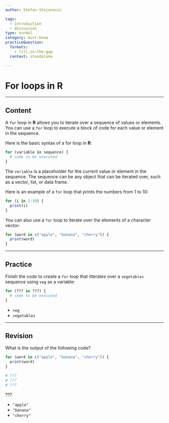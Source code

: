 ```yaml
---
author: Stefan-Stojanovic

tags:
  - introduction
  - discussion
type: normal
category: must-know
practiceQuestion:
  formats:
    - fill-in-the-gap
  context: standalone

---
```


# For loops in R

---

## Content

A `for` loop in **R** allows you to iterate over a sequence of values or elements. You can use a `for` loop to execute a block of code for each value or element in the sequence.

Here is the basic syntax of a for loop in **R**:
```r
for (variable in sequence) {
  # code to be executed
}
```

The `variable` is a placeholder for the current value or element in the sequence. The sequence can be any object that can be iterated over, such as a vector, list, or data frame.

Here is an example of a `for` loop that prints the numbers from 1 to 10:
```r
for (i in 1:10) {
  print(i)
}
```

You can also use a `for` loop to iterate over the elements of a character vector:
```r
for (word in c("apple", "banana", "cherry")) {
  print(word)
}
```

---
## Practice

Finish the code to create a `for` loop that itterates over a `vegetables` sequence using `veg` as a variable:

```r
for (??? in ???) {
  # code to be executed
}
```

- `veg`
- `vegetables`

---
## Revision

What is the output of the following code?


```r
for (word in c("apple", "banana", "cherry")) {
  print(word)
}

# ???
# ???
# ???
```

???

- `"apple"`
- `"banana"`
- `"cherry"`
